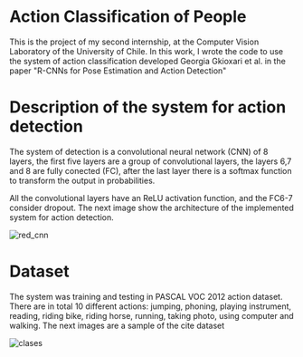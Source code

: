 # Action Classification of People

This is the project of my second internship, at the Computer Vision Laboratory of the University of Chile. In this work, I wrote the code to use the system of action classification developed Georgia Gkioxari et al. in the paper "R-CNNs for Pose Estimation and Action Detection"

# Description of the system for action detection 
The system of detection is a convolutional neural network (CNN) of 8 layers, the first five layers are a group of convolutional layers, the layers 6,7 and 8 are fully conected (FC), after the last layer there is a softmax function to transform the output in probabilities. 

All the convolutional layers have an ReLU activation function, and the FC6-7 consider dropout. The next image show the architecture of the implemented system for action detection.

![red_cnn](https://user-images.githubusercontent.com/19544865/71310342-da9c7a80-23f1-11ea-809f-84f2370b4787.png)


# Dataset
The system was training and testing in  PASCAL VOC 2012 action dataset. There are in total 10 different actions: jumping, phoning, playing instrument, reading, riding bike, riding horse, running, taking photo, using computer and walking. The next images are a sample of the cite dataset

![clases](https://user-images.githubusercontent.com/19544865/71310242-8ba21580-23f0-11ea-97d8-df4b23d3316f.png)
